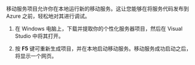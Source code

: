 ﻿

移动服务项目允许你在本地运行新的移动服务。这让您能够在将服务代码发布到 Azure 之前，轻松地对其进行调试。

1. 在 Windows 电脑上，下载并提取你的个性化服务器项目，然后在 Visual Studio 中将其打开。

2. 按 **F5** 键可重新生成项目，并在本地启动移动服务。移动服务成功启动之后，将显示一个网页。

<!---HONumber=71-->
